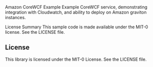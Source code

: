 Amazon CoreWCF Example
Example CoreWCF service, demonstrating integration with Cloudwatch, and ability to deploy on Amazon graviton instances.

License Summary
This sample code is made available under the MIT-0 license. See the LICENSE file.

## License

This library is licensed under the MIT-0 License. See the LICENSE file.

